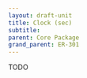 ```yaml
---
layout: draft-unit
title: Clock (sec)
subtitle: 
parent: Core Package
grand_parent: ER-301
---
```


TODO
